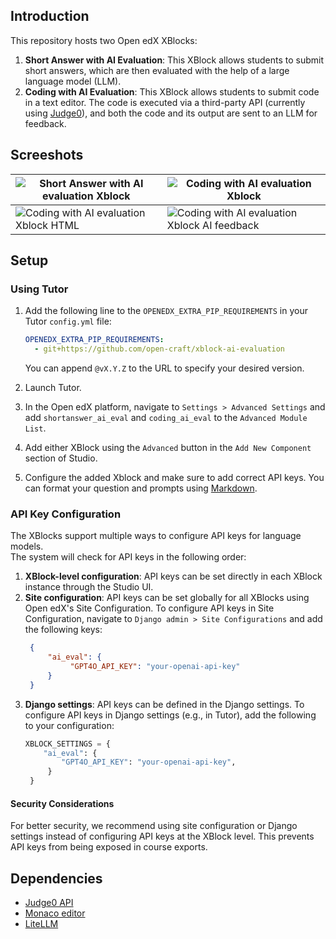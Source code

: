 ## Introduction

This repository hosts two Open edX XBlocks: 

1. **Short Answer with AI Evaluation**: This XBlock allows students to submit short answers, which are then evaluated with the help of a large language model (LLM).
2. **Coding with AI Evaluation**: This XBlock allows students to submit code in a text editor. The code is executed via a third-party API (currently using [Judge0](https://judge0.com/)), and both the code and its output are sent to an LLM for feedback.

## Screeshots

| ![Short Answer with AI evaluation Xblock](docs/shortanswer-xblock.png) | ![Coding with AI evaluation Xblock](docs/coding-xblock.png) |
|-----------------------------------------------------------------------|----------------------------------------------------------------|
| ![Coding with AI evaluation Xblock HTML](docs/coding-xblock-ai-feedback.png) | ![Coding with AI evaluation Xblock AI feedback](docs/coding-xblock-html.png) |



## Setup

### Using Tutor

1. Add the following line to the `OPENEDX_EXTRA_PIP_REQUIREMENTS` in your Tutor `config.yml` file:
   ```yaml
   OPENEDX_EXTRA_PIP_REQUIREMENTS:
     - git+https://github.com/open-craft/xblock-ai-evaluation
   ```
   You can append  `@vX.Y.Z` to the URL to specify your desired version.

2. Launch Tutor.

3. In the Open edX platform, navigate to `Settings > Advanced Settings` and add `shortanswer_ai_eval` and `coding_ai_eval` to the `Advanced Module List`.

4. Add either XBlock using the `Advanced` button in the `Add New Component` section of Studio.

5. Configure the added Xblock and make sure to add correct API keys. You can format your question and prompts using [Markdown](https://marked.js.org/demo/).

### API Key Configuration

The XBlocks support multiple ways to configure API keys for language models.  
The system will check for API keys in the following order:
1. **XBlock-level configuration**: API keys can be set directly in each XBlock instance through the Studio UI.
2. **Site configuration**: API keys can be set globally for all XBlocks using Open edX's Site Configuration.
   To configure API keys in Site Configuration, navigate to `Django admin > Site Configurations` and add the following keys:
   ```json
    {
        "ai_eval": {
             "GPT4O_API_KEY": "your-openai-api-key"
        }
    }
    ```
3. **Django settings**: API keys can be defined in the Django settings. 
   To configure API keys in Django settings (e.g., in Tutor), add the following to your configuration:
   ```python
   XBLOCK_SETTINGS = {
       "ai_eval": {
           "GPT4O_API_KEY": "your-openai-api-key",
        }
    }
    ```

#### Security Considerations

For better security, we recommend using site configuration or Django settings instead of configuring API keys at the 
XBlock level. This prevents API keys from being exposed in course exports.

## Dependencies
- [Judge0 API](https://judge0.com/)
- [Monaco editor](https://github.com/microsoft/monaco-editor)
- [LiteLLM](https://github.com/BerriAI/litellm)
